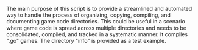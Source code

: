 The main purpose of this script is to provide a streamlined and automated way to handle the process of organizing, copying, compiling, and documenting game code directories. This could be useful in a scenario where game code is spread across multiple directories and needs to be consolidated, compiled, and tracked in a systematic manner.
It compiles ".go" games.
The directory "info" is provided as a test example.